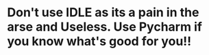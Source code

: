 # Don't use IDLE as its a pain in the arse and Useless. Use Pycharm if you know what's good for you!!
